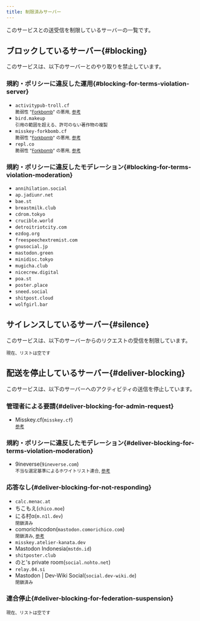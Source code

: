 ```yaml
---
title: 制限済みサーバー
---
```

このサービスとの送受信を制限しているサーバーの一覧です。

## ブロックしているサーバー{#blocking}

このサービスは、以下のサーバーとのやり取りを禁止しています。

### 規約・ポリシーに違反した運用{#blocking-for-terms-violation-server}

- `activitypub-troll.cf`  
	<small>脆弱性 "<a target="_blank" href="https://github.com/misskey-dev/misskey/pull/9247">Forkbomb</a>" の悪用, <a target="_blank" href="https://misskey.io/notes/98bjfxxwv1">参考</a></small>
- `bird.makeup`  
	<small>引用の範囲を超える、許可のない著作物の複製</small>
- `misskey-forkbomb.cf`  
	<small>脆弱性 "<a target="_blank" href="https://github.com/misskey-dev/misskey/pull/9247">Forkbomb</a>" の悪用, <a target="_blank" href="https://misskey.io/notes/98bjfxxwv1">参考</a></small>
- `repl.co`  
	<small>脆弱性 "<a target="_blank" href="https://github.com/misskey-dev/misskey/pull/9247">Forkbomb</a>" の悪用, <a target="_blank" href="https://misskey.io/notes/98bjfxxwv1">参考</a></small>

### 規約・ポリシーに違反したモデレーション{#blocking-for-terms-violation-moderation}

- `annihilation.social`
- `ap.jadiunr.net`
- `bae.st`
- `breastmilk.club`
- `cdrom.tokyo`
- `crucible.world`
- `detroitriotcity.com`
- `ezdog.org`
- `freespeechextremist.com`
- `gnusocial.jp`
- `mastodon.green`
- `minidisc.tokyo`
- `mugicha.club`
- `nicecrew.digital`
- `poa.st`
- `poster.place`
- `sneed.social`
- `shitpost.cloud`
- `wolfgirl.bar`

## サイレンスしているサーバー{#silence}

このサービスは、以下のサーバーからのリクエストの受信を制限しています。

<small>現在、リストは空です</small>

## 配送を停止しているサーバー{#deliver-blocking}

このサービスは、以下のサーバーへのアクティビティの送信を停止しています。

### 管理者による要請{#deliver-blocking-for-admin-request}

- Misskey.cf(`misskey.cf`)  
	<small><a target="_blank" href="https://misskey.io/notes/9gcdr0blkh">参考</a></small>

### 規約・ポリシーに違反したモデレーション{#deliver-blocking-for-terms-violation-moderation}

- 9ineverse(`9ineverse.com`)  
	<small>不当な選定基準によるホワイトリスト連合, <a target="_blank" href="https://geoplanetary.net/notes/9qcf3o516e">参考</a></small>

### 応答なし{#deliver-blocking-for-not-responding}

- `calc.menac.at`
- ちこもえ(`chico.moe`)
- にる村α(`m.n1l.dev`)  
	<small>閉鎖済み</small>
- comorichicodon(`mastodon.comorichico.com`)  
	<small>閉鎖済み, <a target="_blank" href="https://geoplanetary.net/notes/9ho0vj6o72">参考</a></small>
- `misskey.atelier-kanata.dev`
- Mastodon Indonesia(`mstdn.id`)
- `shitposter.club`
- のと's private room(`social.nohto.net`)
- `relay.04.si`
- Mastodon | Dev-Wiki Social(`social.dev-wiki.de`)  
	<small>閉鎖済み</small>

### 連合停止{#deliver-blocking-for-federation-suspension}

<small>現在、リストは空です</small>
